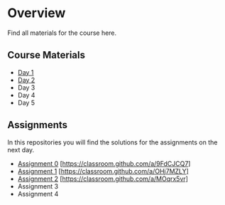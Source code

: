 # Overview
Find all materials for the course here.

## Course Materials
- [Day 1](https://github.com/KonstanzPythonSchool/day_01)
- [Day 2](https://github.com/KonstanzPythonSchool/day_02)
- Day 3
- Day 4
- Day 5

## Assignments
In this repositories you will find the solutions for the assignments on the next day.
- [Assignment 0](https://github.com/KonstanzPythonSchool/assignment_00) [https://classroom.github.com/a/9FdCJCQ7]
- [Assignment 1](https://github.com/KonstanzPythonSchool/assignment_01) [https://classroom.github.com/a/OHj7MZLY]
- [Assignment 2](https://github.com/KonstanzPythonSchool/assignment_02) [https://classroom.github.com/a/MOqrx5vr]
- Assignment 3
- Assignment 4
